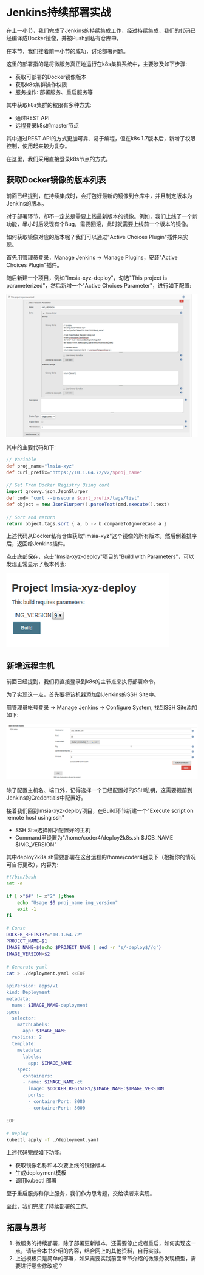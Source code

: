 # Jenkins持续部署实战

在上一小节，我们完成了Jenkins的持续集成工作，经过持续集成，我们的代码已经编译成Docker镜像，并被Push到私有仓库中。

在本节，我们接着前一小节的成功，讨论部署问题。

这里的部署指的是将微服务真正地运行在k8s集群系统中，主要涉及如下步骤:
* 获取可部署的Docker镜像版本
* 获取k8s集群操作权限
* 服务操作: 部署服务、重启服务等

其中获取k8s集群的权限有多种方式:
* 通过REST API
* 远程登录k8s的master节点

其中通过REST API的方式更加可靠、易于编程，但在k8s 1.7版本后，新增了权限控制，使用起来较为复杂。

在这里，我们采用直接登录k8s节点的方式。

## 获取Docker镜像的版本列表

前面已经提到，在持续集成时，会打包好最新的镜像到仓库中，并且制定版本为Jenkins的版本。

对于部署环节，却不一定总是需要上线最新版本的镜像。例如，我们上线了一个新功能，半小时后发现有个Bug，需要回滚，此时就需要上线前一个版本的镜像。

如何获取镜像对应的版本呢？我们可以通过"Active Choices Plugin"插件来实现。

首先用管理员登录，Manage Jenkins -> Manage Plugins，安装"Active Choices Plugin"插件。

随后新建一个项目，例如"lmsia-xyz-deploy"，勾选"This project is parameterized"，然后新增一个"Active Choices Parameter"，进行如下配置:

![配置动态参数](./jenkins-docker-img-version.png)

其中的主要代码如下:
```groovy
// Variable
def proj_name="lmsia-xyz"
def curl_prefix="https://10.1.64.72/v2/$proj_name"

// Get From Docker Registry Using curl
import groovy.json.JsonSlurper
def cmd= "curl --insecure $curl_prefix/tags/list"
def object = new JsonSlurper().parseText(cmd.execute().text)

// Sort and return
return object.tags.sort { a, b -> b.compareToIgnoreCase a }
```

上述代码从Docker私有仓库获取"lmsia-xyz"这个镜像的所有版本，然后倒着排序后，返回给Jenkins插件。

点击底部保存，点击"lmsia-xyz-deploy"项目的"Build with Parameters"，可以发现正常显示了版本列表:

![正常展示了版本列表](./jenkins-deploy-version.png)

## 新增远程主机

前面已经提到，我们将直接登录到k8s的主节点来执行部署命令。

为了实现这一点，首先要将该机器添加到Jenkins的SSH Site中。

用管理员帐号登录 -> Manage Jenkins -> Configure System, 找到SSH Site添加如下:

![配置远程执行主机](./jenkins-ssh-succ.png)

除了配置主机名、端口外，记得选择一个已经配置好的SSH私钥，这需要提前到Jenkins的Credentials中配置好。

接着我们回到lmsia-xyz-deploy项目，在Build环节新建一个"Execute script on remote host using ssh"

* SSH Site选择刚才配置好的主机
* Command里设置为"/home/coder4/deploy2k8s.sh $JOB_NAME $IMG_VERSION"

其中deploy2k8s.sh需要部署在这台远程的/home/coder4目录下（根据你的情况可自行更改），内容为:
```bash
#!/bin/bash
set -e

if [ x"$#" != x"2" ];then
    echo "Usage $0 proj_name img_version"
    exit -1
fi

# Const
DOCKER_REGISTRY="10.1.64.72"
PROJECT_NAME=$1
IMAGE_NAME=$(echo $PROJECT_NAME | sed -r 's/-deploy$//g')
IMAGE_VERSION=$2

# Generate yaml 
cat > ./deployment.yaml <<EOF

apiVersion: apps/v1
kind: Deployment
metadata:
  name: $IMAGE_NAME-deployment
spec:
  selector:
    matchLabels:
      app: $IMAGE_NAME 
  replicas: 2
  template:
    metadata:
      labels:
        app: $IMAGE_NAME
    spec:
      containers:
      - name: $IMAGE_NAME-ct
        image: $DOCKER_REGISTRY/$IMAGE_NAME:$IMAGE_VERSION
        ports:
        - containerPort: 8080
        - containerPort: 3000

EOF

# Deploy 
kubectl apply -f ./deployment.yaml

```

上述代码完成如下功能:
* 获取镜像名称和本次要上线的镜像版本
* 生成deployment模板
* 调用kubectl 部署

至于重启服务和停止服务，我们作为思考题，交给读者来实现。

至此，我们完成了持续部署的工作。

## 拓展与思考
1. 微服务的持续部署，除了部署更新版本，还需要停止或者重启，如何实现这一点，请结合本书介绍的内容，结合网上的其他资料，自行实战。
1. 上述模板只是简单的部署，如果需要实践前面章节介绍的微服务发现模型，需要进行哪些修改呢？
